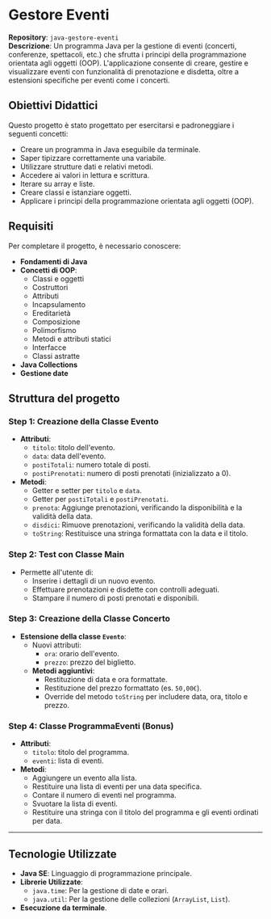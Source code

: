 # Gestore Eventi

**Repository**: `java-gestore-eventi`  
**Descrizione**: Un programma Java per la gestione di eventi (concerti, conferenze, spettacoli, etc.) che sfrutta i principi della programmazione orientata agli oggetti (OOP). L'applicazione consente di creare, gestire e visualizzare eventi con funzionalità di prenotazione e disdetta, oltre a estensioni specifiche per eventi come i concerti.

## Obiettivi Didattici

Questo progetto è stato progettato per esercitarsi e padroneggiare i seguenti concetti:

- Creare un programma in Java eseguibile da terminale.
- Saper tipizzare correttamente una variabile.
- Utilizzare strutture dati e relativi metodi.
- Accedere ai valori in lettura e scrittura.
- Iterare su array e liste.
- Creare classi e istanziare oggetti.
- Applicare i principi della programmazione orientata agli oggetti (OOP).

## Requisiti

Per completare il progetto, è necessario conoscere:

- **Fondamenti di Java**
- **Concetti di OOP**:
  - Classi e oggetti
  - Costruttori
  - Attributi
  - Incapsulamento
  - Ereditarietà
  - Composizione
  - Polimorfismo
  - Metodi e attributi statici
  - Interfacce
  - Classi astratte
- **Java Collections**
- **Gestione date**

## Struttura del progetto 

### Step 1: Creazione della Classe Evento
- **Attributi**:
  - `titolo`: titolo dell'evento.
  - `data`: data dell'evento.
  - `postiTotali`: numero totale di posti.
  - `postiPrenotati`: numero di posti prenotati (inizializzato a 0).
- **Metodi**:
  - Getter e setter per `titolo` e `data`.
  - Getter per `postiTotali` e `postiPrenotati`.
  - `prenota`: Aggiunge prenotazioni, verificando la disponibilità e la validità della data.
  - `disdici`: Rimuove prenotazioni, verificando la validità della data.
  - `toString`: Restituisce una stringa formattata con la data e il titolo.

### Step 2: Test con Classe Main
- Permette all'utente di:
  - Inserire i dettagli di un nuovo evento.
  - Effettuare prenotazioni e disdette con controlli adeguati.
  - Stampare il numero di posti prenotati e disponibili.

### Step 3: Creazione della Classe Concerto
- **Estensione della classe `Evento`**:
  - Nuovi attributi:
    - `ora`: orario dell'evento.
    - `prezzo`: prezzo del biglietto.
  - **Metodi aggiuntivi**:
    - Restituzione di data e ora formattate.
    - Restituzione del prezzo formattato (es. `50,00€`).
    - Override del metodo `toString` per includere data, ora, titolo e prezzo.

### Step 4: Classe ProgrammaEventi (Bonus)
- **Attributi**:
  - `titolo`: titolo del programma.
  - `eventi`: lista di eventi.
- **Metodi**:
  - Aggiungere un evento alla lista.
  - Restituire una lista di eventi per una data specifica.
  - Contare il numero di eventi nel programma.
  - Svuotare la lista di eventi.
  - Restituire una stringa con il titolo del programma e gli eventi ordinati per data.

---

## Tecnologie Utilizzate

- **Java SE**: Linguaggio di programmazione principale.
- **Librerie Utilizzate**:
  - `java.time`: Per la gestione di date e orari.
  - `java.util`: Per la gestione delle collezioni (`ArrayList`, `List`).
- **Esecuzione da terminale**.